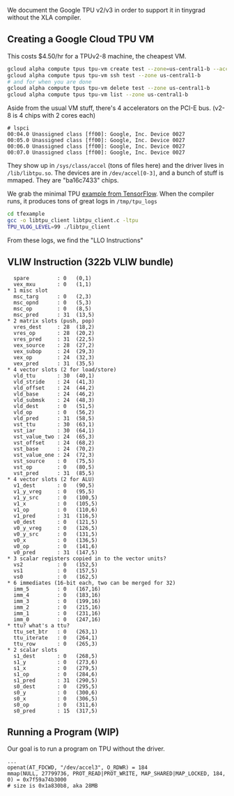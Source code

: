 We document the Google TPU v2/v3 in order to support it in tinygrad without the XLA compiler.

## Creating a Google Cloud TPU VM

This costs $4.50/hr for a TPUv2-8 machine, the cheapest VM.

```bash
gcloud alpha compute tpus tpu-vm create test --zone=us-central1-b --accelerator-type=v2-8 --version=v2-alpha
gcloud alpha compute tpus tpu-vm ssh test --zone us-central1-b
# and for when you are done
gcloud alpha compute tpus tpu-vm delete test --zone us-central1-b
gcloud alpha compute tpus tpu-vm list --zone us-central1-b
```

Aside from the usual VM stuff, there's 4 accelerators on the PCI-E bus. (v2-8 is 4 chips with 2 cores each)

```
# lspci
00:04.0 Unassigned class [ff00]: Google, Inc. Device 0027
00:05.0 Unassigned class [ff00]: Google, Inc. Device 0027
00:06.0 Unassigned class [ff00]: Google, Inc. Device 0027
00:07.0 Unassigned class [ff00]: Google, Inc. Device 0027
```

They show up in `/sys/class/accel` (tons of files here) and the driver lives in `/lib/libtpu.so`. The devices are in `/dev/accel[0-3]`, and a bunch of stuff is mmaped. They are "ba16c7433" chips.

We grab the minimal TPU [example from TensorFlow](https://github.com/tensorflow/tensorflow/blob/695b4c93d5da7277eb845937b79b66f9f363ed94/tensorflow/compiler/xla/python/tpu_driver/client/libtpu_client.c). When the compiler runs, it produces tons of great logs in `/tmp/tpu_logs`

```bash
cd tfexample
gcc -o libtpu_client libtpu_client.c -ltpu
TPU_VLOG_LEVEL=99 ./libtpu_client
```

From these logs, we find the "LLO Instructions"

## VLIW Instruction (322b VLIW bundle)

```
  spare         : 0   (0,1)
  vex_mxu       : 0   (1,1)
* 1 misc slot
  msc_targ      : 0   (2,3)
  msc_opnd      : 0   (5,3)
  msc_op        : 0   (8,5)
  msc_pred      : 31  (13,5)
* 2 matrix slots (push, pop)
  vres_dest     : 28  (18,2)
  vres_op       : 28  (20,2)
  vres_pred     : 31  (22,5)
  vex_source    : 28  (27,2)
  vex_subop     : 24  (29,3)
  vex_op        : 24  (32,3)
  vex_pred      : 31  (35,5)
* 4 vector slots (2 for load/store)
  vld_ttu       : 30  (40,1)
  vld_stride    : 24  (41,3)
  vld_offset    : 24  (44,2)
  vld_base      : 24  (46,2)
  vld_submsk    : 24  (48,3)
  vld_dest      : 0   (51,5)
  vld_op        : 0   (56,2)
  vld_pred      : 31  (58,5)
  vst_ttu       : 30  (63,1)
  vst_iar       : 30  (64,1)
  vst_value_two : 24  (65,3)
  vst_offset    : 24  (68,2)
  vst_base      : 24  (70,2)
  vst_value_one : 24  (72,3)
  vst_source    : 0   (75,5)
  vst_op        : 0   (80,5)
  vst_pred      : 31  (85,5)
* 4 vector slots (2 for ALU)
  v1_dest       : 0   (90,5)
  v1_y_vreg     : 0   (95,5)
  v1_y_src      : 0   (100,5)
  v1_x          : 0   (105,5)
  v1_op         : 0   (110,6)
  v1_pred       : 31  (116,5)
  v0_dest       : 0   (121,5)
  v0_y_vreg     : 0   (126,5)
  v0_y_src      : 0   (131,5)
  v0_x          : 0   (136,5)
  v0_op         : 0   (141,6)
  v0_pred       : 31  (147,5)
* 3 scalar registers copied in to the vector units?
  vs2           : 0   (152,5)
  vs1           : 0   (157,5)
  vs0           : 0   (162,5)
* 6 immediates (16-bit each, two can be merged for 32)
  imm_5         : 0   (167,16)
  imm_4         : 0   (183,16)
  imm_3         : 0   (199,16)
  imm_2         : 0   (215,16)
  imm_1         : 0   (231,16)
  imm_0         : 0   (247,16)
* ttu? what's a ttu?
  ttu_set_btr   : 0   (263,1)
  ttu_iterate   : 0   (264,1)
  ttu_row       : 0   (265,3)
* 2 scalar slots
  s1_dest       : 0   (268,5)
  s1_y          : 0   (273,6)
  s1_x          : 0   (279,5)
  s1_op         : 0   (284,6)
  s1_pred       : 31  (290,5)
  s0_dest       : 0   (295,5)
  s0_y          : 0   (300,6)
  s0_x          : 0   (306,5)
  s0_op         : 0   (311,6)
  s0_pred       : 15  (317,5)
```

## Running a Program (WIP)

Our goal is to run a program on TPU without the driver.

```
...
openat(AT_FDCWD, "/dev/accel3", O_RDWR) = 184
mmap(NULL, 27799736, PROT_READ|PROT_WRITE, MAP_SHARED|MAP_LOCKED, 184, 0) = 0x7f59a74b3000
# size is 0x1a830b8, aka 28MB
```

